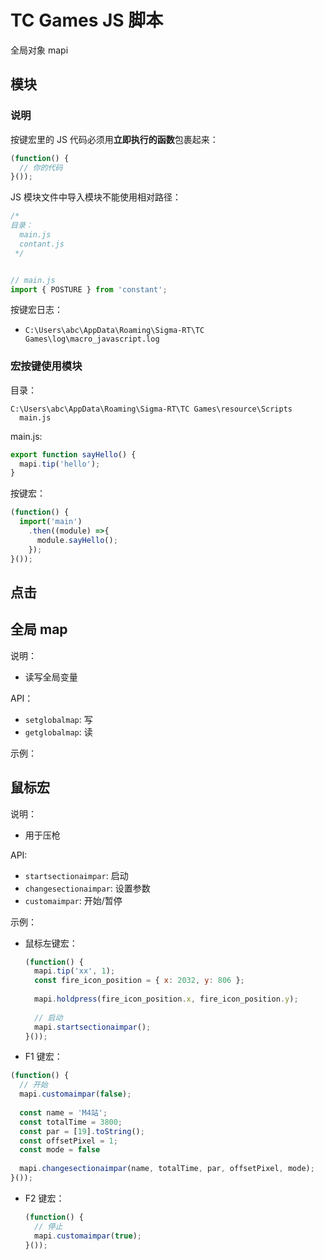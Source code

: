 # TC Games JS 脚本

全局对象 mapi

## 模块

### 说明

按键宏里的 JS 代码必须用**立即执行的函数**包裹起来：

```javascript
(function() {
  // 你的代码
}());
```

JS 模块文件中导入模块不能使用相对路径：

```javascript
/*
目录：
  main.js
  contant.js
 */


// main.js
import { POSTURE } from 'constant';
```

按键宏日志：

* `C:\Users\abc\AppData\Roaming\Sigma-RT\TC Games\log\macro_javascript.log`

### 宏按键使用模块

目录：

```text
C:\Users\abc\AppData\Roaming\Sigma-RT\TC Games\resource\Scripts
  main.js
```

main.js:

```javascript
export function sayHello() {
  mapi.tip('hello');
}
```

按键宏：

```javascript
(function() {
  import('main')
    .then((module) =>{
      module.sayHello();
    });
}());
```

## 点击

## 全局 map

说明：

* 读写全局变量

API：

* `setglobalmap`: 写
* `getglobalmap`: 读

示例：

## 鼠标宏

说明：

* 用于压枪

API:

* `startsectionaimpar`: 启动
* `changesectionaimpar`: 设置参数
* `customaimpar`: 开始/暂停

示例：

* 鼠标左键宏：

  ```javascript
  (function() {
    mapi.tip('xx', 1);
    const fire_icon_position = { x: 2032, y: 806 };
    
    mapi.holdpress(fire_icon_position.x, fire_icon_position.y);
    
    // 启动
    mapi.startsectionaimpar();
  }());
  ```

* F1 键宏：

 ```javascript
 (function() {
   // 开始
   mapi.customaimpar(false);
       
   const name = 'M4站';
   const totalTime = 3800;
   const par = [19].toString();
   const offsetPixel = 1;
   const mode = false 
       
   mapi.changesectionaimpar(name, totalTime, par, offsetPixel, mode);
 }());
 ```

* F2 键宏：

  ```javascript
  (function() {
    // 停止
    mapi.customaimpar(true);
  }());
  ```
